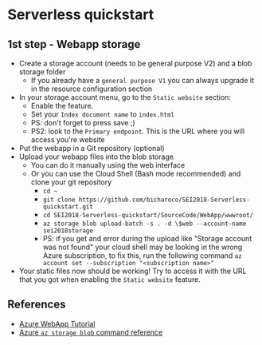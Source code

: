 # Serverless quickstart

## 1st step - Webapp storage
- Create a storage account (needs to be general purpose V2) and a blob storage folder
  - If you already have a `general purpose V1` you can always upgrade it in the resource configuration section
- In your storage account menu, go to the `Static website` section:
  - Enable the feature.
  - Set your `Index document name` to `index.html`
  - PS: don't forget to press save ;)
  - PS2: look to the `Primary endpoint`. This is the URL where you will access you're website
- Put the webapp in a Git repository (optional)
- Upload your webapp files into the blob storage
  - You can do it manually using the web interface
  - Or you can use the Cloud Shell (Bash mode recommended) and clone your git repository 
    - `cd ~`
    - `git clone https://github.com/bicharoco/SEI2018-Serverless-quickstart.git`
    - `cd SEI2018-Serverless-quickstart/SourceCode/WebApp/wwwroot/`
    - `az storage blob upload-batch -s . -d \$web --account-name sei2018storage`
    - PS: if you get and error during the upload like "Storage account <name> was not found" your cloud shell may be looking in the wrong Azure subscription, to fix this, run the following command `az account set --subscription "<subscription name>"`
- Your static files now should be working! Try to access it with the URL that you got when enabling the `Static website` feature.

## References
- [Azure WebApp Tutorial](https://docs.microsoft.com/en-us/azure/functions/tutorial-static-website-serverless-api-with-database)
- [Azure `az storage blob` command reference](https://docs.microsoft.com/en-us/cli/azure/storage/blob?view=azure-cli-latest#az-storage-blob-upload-batch)